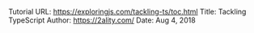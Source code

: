 Tutorial URL:   https://exploringjs.com/tackling-ts/toc.html
Title:          Tackling TypeScript
Author:         https://2ality.com/
Date:           Aug 4, 2018

